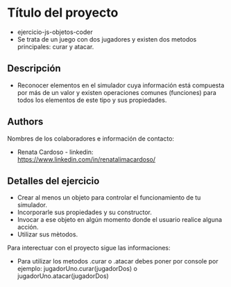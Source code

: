 # Título del proyecto 
*  ejercicio-js-objetos-coder 
*  Se trata de un juego con dos jugadores y existen dos metodos principales: curar y atacar. 

## Descripción
* Reconocer elementos en el simulador cuya información está compuesta por más de un valor y existen operaciones comunes (funciones) para todos los elementos de este tipo y sus propiedades. 

## Authors
Nombres de los colaboradores e información de contacto:
* Renata Cardoso - linkedin: https://www.linkedin.com/in/renatalimacardoso/

## Detalles del ejercicio
* Crear al menos un objeto para controlar el funcionamiento de tu simulador.
* Incorporarle sus propiedades y su constructor.
* Invocar a ese objeto en algún momento donde el usuario realice alguna acción.
* Utilizar sus mètodos.

Para interectuar con el proyecto sigue las informaciones:
* Para utilizar los metodos .curar o .atacar debes poner por console por ejemplo: jugadorUno.curar(jugadorDos) o jugadorUno.atacar(jugadorDos) 

